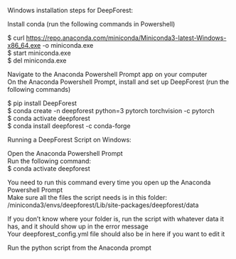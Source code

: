 Windows installation steps for DeepForest:

Install conda (run the following commands in Powershell)

$ curl https://repo.anaconda.com/miniconda/Miniconda3-latest-Windows-x86_64.exe -o miniconda.exe  
$ start miniconda.exe  
$ del miniconda.exe  

Navigate to the Anaconda Powershell Prompt app on your computer  
On the Anaconda Powershell Prompt, install and set up DeepForest (run the following commands)  

$ pip install DeepForest  
	$ conda create -n deepforest python=3 pytorch torchvision -c pytorch  
	$ conda activate deepforest  
	$ conda install deepforest -c conda-forge  
 
Running a DeepForest Script on Windows:  

Open the Anaconda Powershell Prompt  
Run the following command:  
$ conda activate deepforest  

You need to run this command every time you open up the Anaconda Powershell Prompt  
Make sure all the files the script needs is in this folder:  
<path to your miniconda3 folder> /miniconda3/envs/deepforest/Lib/site-packages/deepforest/data  

If you don’t know where your folder is, run the script with whatever data it has, and it should show up in the error message  
Your deepforest_config.yml file should also be in here if you want to edit it  

Run the python script from the Anaconda prompt  

